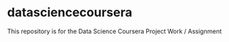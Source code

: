 datasciencecoursera
===================

This repository is for the Data Science Coursera Project Work / Assignment
